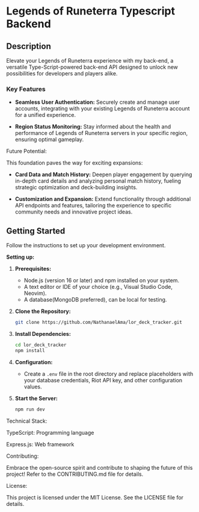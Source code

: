 # Legends of Runeterra Typescript Backend

## Description

Elevate your Legends of Runeterra experience with my back-end, a versatile Type-Script-powered back-end API designed to unlock new possibilities for developers and players alike.

### Key Features

* **Seamless User Authentication:** Securely create and manage user accounts, integrating with your existing Legends of Runeterra account for a unified experience.

* **Region Status Monitoring:** Stay informed about the health and performance of Legends of Runeterra servers in your specific region, ensuring optimal gameplay.

Future Potential:

This foundation paves the way for exciting expansions:

* **Card Data and Match History:** Deepen player engagement by querying in-depth card details and analyzing personal match history, fueling strategic optimization and deck-building insights.

* **Customization and Expansion:** Extend functionality through additional API endpoints and features, tailoring the experience to specific community needs and innovative project ideas.

## Getting Started

Follow the instructions to set up your development environment.

**Setting up:**

1. **Prerequisites:**
    * Node.js (version 16 or later) and npm installed on your system.
    * A text editor or IDE of your choice (e.g., Visual Studio Code, Neovim).
    * A database(MongoDB preferred), can be local for testing.
2. **Clone the Repository:**

    ``` bash
    git clone https://github.com/NathanaelAma/lor_deck_tracker.git

    ```

3. **Install Dependencies:**

    ``` bash
    cd lor_deck_tracker
    npm install

    ```

4. **Configuration:**
   * Create a  `.env`  file in the root directory and replace placeholders with your database credentials,  Riot API key, and other configuration values.
5. **Start the Server:**

    ``` bash
    npm run dev

    ```

Technical Stack:

TypeScript: Programming language

Express.js: Web framework

Contributing:

Embrace the open-source spirit and contribute to shaping the future of this project! Refer to the CONTRIBUTING.md file for details.

License:

This project is licensed under the MIT License. See the LICENSE file for details.
